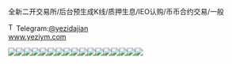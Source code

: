 全新二开交易所/后台预生成K线/质押生息/IEO认购/币币合约交易/一般<p dir="auto"><a target="_blank" rel="noopener noreferrer nofollow" href="https://camo.githubusercontent.com/d614d90677fbc2e34c7c62ebc68c82379d87a57c4beaf05af65fec7ba6b72e36/68747470733a2f2f63646e2d69636f6e732d706e672e666c617469636f6e2e636f6d2f3531322f323131312f323131313634362e706e67"><img src="https://camo.githubusercontent.com/d614d90677fbc2e34c7c62ebc68c82379d87a57c4beaf05af65fec7ba6b72e36/68747470733a2f2f63646e2d69636f6e732d706e672e666c617469636f6e2e636f6d2f3531322f323131312f323131313634362e706e67" alt="Telegram Icon" style="width: 16px; max-width: 100%;" data-canonical-src="https://cdn-icons-png.flaticon.com/512/2111/2111646.png"></a>Telegram:<a href="https://t.me/yezidajian" rel="nofollow">@yezidajian</a><br><a href="https://www.yeziym.com/">www.yeziym.com</a></p><img src="https://github.com/yeziym/quanxinerkaijiaoyi_UB/blob/main/AuEeh.png"><img src="https://github.com/yeziym/quanxinerkaijiaoyi_UB/blob/main/iedK4.png"><img src="https://github.com/yeziym/quanxinerkaijiaoyi_UB/blob/main/BLmQY.png"><img src="https://github.com/yeziym/quanxinerkaijiaoyi_UB/blob/main/XSrQU.png"><img src="https://github.com/yeziym/quanxinerkaijiaoyi_UB/blob/main/1yeOe.png"><img src="https://github.com/yeziym/quanxinerkaijiaoyi_UB/blob/main/NocEX.png"><img src="https://github.com/yeziym/quanxinerkaijiaoyi_UB/blob/main/O0AkB.png"><img src="https://github.com/yeziym/quanxinerkaijiaoyi_UB/blob/main/3CNKN.png"><img src="https://github.com/yeziym/quanxinerkaijiaoyi_UB/blob/main/Dcmrw.png"><img src="https://github.com/yeziym/quanxinerkaijiaoyi_UB/blob/main/n7XoL.png"><img src="https://github.com/yeziym/quanxinerkaijiaoyi_UB/blob/main/ogyaK.png"><img src="https://github.com/yeziym/quanxinerkaijiaoyi_UB/blob/main/ozo9k.png"><img src="https://github.com/yeziym/quanxinerkaijiaoyi_UB/blob/main/1pcUS.png"><img src="https://github.com/yeziym/quanxinerkaijiaoyi_UB/blob/main/0gsyL.png"><img src="https://github.com/yeziym/quanxinerkaijiaoyi_UB/blob/main/XIsfM.png"><img src="https://github.com/yeziym/quanxinerkaijiaoyi_UB/blob/main/XH5Sy.png"><img src="https://github.com/yeziym/quanxinerkaijiaoyi_UB/blob/main/PyzKD.png">
